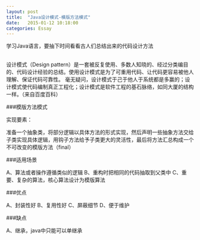 ```yaml
---
layout: post
title:  "Java设计模式-模版方法模式"
date:   2015-01-12 10:18:00
categories: Essay
---
```



学习Java语言，要抽下时间看看古人们总结出来的代码设计方法

##

设计模式（Design pattern）是一套被反复使用、多数人知晓的、经过分类编目的、代码设计经验的总结。使用设计模式是为了可重用代码、让代码更容易被他人理解、保证代码可靠性。 毫无疑问，设计模式于己于他人于系统都是多赢的；设计模式使代码编制真正工程化；设计模式是软件工程的基石脉络，如同大厦的结构一样。（来自百度百科）

###模版方法模式

实现要素：

准备一个抽象类，将部分逻辑以具体方法的形式实现，然后声明一些抽象方法交给子类实现具体逻辑，用钩子方法给予子类更大的灵活性，最后将方法汇总构成一个不可改变的模版方法（final）

###适用场景

A、算法或者操作遵循类似的逻辑
B、重构时把相同的代码抽取到父类中
C、重要、复杂的算法，核心算法设计为模版算法

###优点

A、封装性好
B、复用性好
C、屏蔽细节
D、便于维护

###缺点

A、继承，java中只能可以单继承

